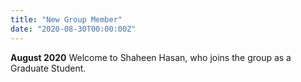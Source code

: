 ```yaml
---
title: "New Group Member"
date: "2020-08-30T00:00:00Z"
---
```

**August 2020** Welcome to Shaheen Hasan, who joins the group as a Graduate Student.